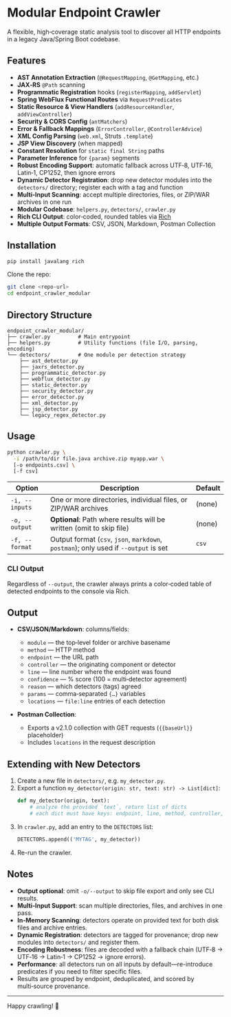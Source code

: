 # Modular Endpoint Crawler

A flexible, high‑coverage static analysis tool to discover all HTTP endpoints in a legacy Java/Spring Boot codebase.

## Features

- **AST Annotation Extraction** (`@RequestMapping`, `@GetMapping`, etc.)
- **JAX‑RS** `@Path` scanning
- **Programmatic Registration** hooks (`registerMapping`, `addServlet`)
- **Spring WebFlux Functional Routes** via `RequestPredicates`
- **Static Resource & View Handlers** (`addResourceHandler`, `addViewController`)
- **Security & CORS Config** (`antMatchers`)
- **Error & Fallback Mappings** (`ErrorController`, `@ControllerAdvice`)
- **XML Config Parsing** (`web.xml`, Struts `.template`)
- **JSP View Discovery** (when mapped)
- **Constant Resolution** for `static final String` paths
- **Parameter Inference** for `{param}` segments
- **Robust Encoding Support**: automatic fallback across UTF‑8, UTF‑16, Latin‑1, CP1252, then ignore errors
- **Dynamic Detector Registration**: drop new detector modules into the `detectors/` directory; register each with a tag and function
- **Multi‑Input Scanning**: accept multiple directories, files, or ZIP/WAR archives in one run
- **Modular Codebase**: `helpers.py`, `detectors/`, `crawler.py`
- **Rich CLI Output**: color‑coded, rounded tables via [Rich](https://github.com/Textualize/rich)
- **Multiple Output Formats**: CSV, JSON, Markdown, Postman Collection

## Installation

```bash
pip install javalang rich
```

Clone the repo:

```bash
git clone <repo-url>
cd endpoint_crawler_modular
```

## Directory Structure

```
endpoint_crawler_modular/
├── crawler.py         # Main entrypoint
├── helpers.py         # Utility functions (file I/O, parsing, encoding)
└── detectors/         # One module per detection strategy
    ├── ast_detector.py
    ├── jaxrs_detector.py
    ├── programmatic_detector.py
    ├── webflux_detector.py
    ├── static_detector.py
    ├── security_detector.py
    ├── error_detector.py
    ├── xml_detector.py
    ├── jsp_detector.py
    └── legacy_regex_detector.py
```

## Usage

```bash
python crawler.py \
  -i /path/to/dir file.java archive.zip myapp.war \
  [-o endpoints.csv] \
  [-f csv]
```

| Option        | Description                                                           | Default |
|---------------|-----------------------------------------------------------------------|---------|
| `-i, --inputs`| One or more directories, individual files, or ZIP/WAR archives         | (none)  |
| `-o, --output`| **Optional**: Path where results will be written (omit to skip file)  | (none)  |
| `-f, --format`| Output format (`csv`, `json`, `markdown`, `postman`); only used if `--output` is set | `csv`   |

### CLI Output

Regardless of `--output`, the crawler always prints a color‑coded table of detected endpoints to the console via Rich.

## Output

- **CSV/JSON/Markdown**: columns/fields:
  - `module` — the top‑level folder or archive basename
  - `method` — HTTP method
  - `endpoint` — the URL path
  - `controller` — the originating component or detector
  - `line` — line number where the endpoint was found
  - `confidence` — % score (100 = multi‑detector agreement)
  - `reason` — which detectors (tags) agreed
  - `params` — comma‑separated `{…}` variables
  - `locations` — `file:line` entries of each detection

- **Postman Collection**:
  - Exports a v2.1.0 collection with GET requests (`{{baseUrl}}` placeholder)
  - Includes `locations` in the request description

## Extending with New Detectors

1. Create a new file in `detectors/`, e.g. `my_detector.py`.
2. Export a function `my_detector(origin: str, text: str) -> List[dict]`:
   ```python
   def my_detector(origin, text):
       # analyze the provided `text`, return list of dicts
       # each dict must have keys: endpoint, line, method, controller, file
   ```
3. In `crawler.py`, add an entry to the `DETECTORS` list:
   ```python
   DETECTORS.append(('MYTAG', my_detector))
   ```
4. Re-run the crawler.

## Notes

- **Output optional**: omit `-o/--output` to skip file export and only see CLI results.
- **Multi‑Input Support**: scan multiple directories, files, and archives in one pass.
- **In‑Memory Scanning**: detectors operate on provided text for both disk files and archive entries.
- **Dynamic Registration**: detectors are tagged for provenance; drop new modules into `detectors/` and register them.
- **Encoding Robustness**: files are decoded with a fallback chain (UTF‑8 → UTF‑16 → Latin‑1 → CP1252 → ignore errors).
- **Performance**: all detectors run on all inputs by default—re-introduce predicates if you need to filter specific files.
- Results are grouped by endpoint, deduplicated, and scored by multi‑source provenance.

---

Happy crawling! 🚀
